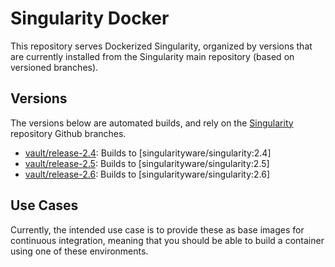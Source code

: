 # Singularity Docker

This repository serves Dockerized Singularity, organized by versions that
are currently installed from the Singularity main repository (based on
versioned branches).

## Versions

The versions below are automated builds, and rely on the [Singularity](https://github.com/sylabs/singularity)
repository Github branches.

 - [vault/release-2.4](Dockerfile.2.4): Builds to [singularityware/singularity:2.4]
 - [vault/release-2.5](Dockerfile.2.5): Builds to [singularityware/singularity:2.5]
 - [vault/release-2.6](Dockerfile.2.6): Builds to [singularityware/singularity:2.6]

## Use Cases

Currently, the intended use case is to provide these as base images for continuous
integration, meaning that you should be able to build a container using one of
these environments.
